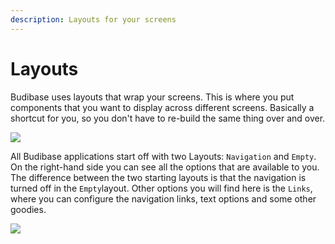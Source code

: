 ```yaml
---
description: Layouts for your screens
---
```


# Layouts

Budibase uses layouts that wrap your screens. This is where you put components that you want to display across different screens. Basically a shortcut for you, so you don't have to re-build the same thing over and over.

![](../../.gitbook/assets/layouts.png)

All Budibase applications start off with two Layouts: `Navigation` and `Empty`. On the right-hand side you can see all the options that are available to you. The difference between the two starting layouts is that the navigation is turned off in the `Empty`layout. Other options you will find here is the `Links`, where you can configure the navigation links, text options and some other goodies.

![](../../.gitbook/assets/layoutsettings.png)

